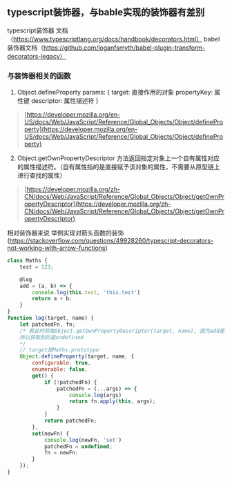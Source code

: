 ## typescript装饰器，与bable实现的装饰器有差别
typescript装饰器 文档（https://www.typescriptlang.org/docs/handbook/decorators.html）
babel装饰器文档（https://github.com/loganfsmyth/babel-plugin-transform-decorators-legacy）

### 与装饰器相关的函数
1. Object.defineProperty
params: {
target: 直接作用的对象
propertyKey: 属性键
descriptor: 属性描述符
}
> [https://developer.mozilla.org/en-US/docs/Web/JavaScript/Reference/Global_Objects/Object/defineProperty](https://developer.mozilla.org/en-US/docs/Web/JavaScript/Reference/Global_Objects/Object/defineProperty)

2. Object.getOwnPropertyDescriptor
方法返回指定对象上一个自有属性对应的属性描述符。（自有属性指的是直接赋予该对象的属性，不需要从原型链上进行查找的属性）
> [https://developer.mozilla.org/zh-CN/docs/Web/JavaScript/Reference/Global_Objects/Object/getOwnPropertyDescriptor](https://developer.mozilla.org/zh-CN/docs/Web/JavaScript/Reference/Global_Objects/Object/getOwnPropertyDescriptor)


相对装饰器来说
举例实现对箭头函数的装饰(https://stackoverflow.com/questions/49928260/typescript-decorators-not-working-with-arrow-functions)
```javascript
class Maths {
    test = 123;

    @log
    add = (a, b) => {
        console.log(this.test, 'this.test')
        return a + b;
    }
}
function log(target, name) {
    let patchedFn, fn;
    /* 若此时获取Object.getOwnPropertyDescriptor(target, name), 因为add是class fileds(Class fields are just assigned to this in constructor.) (class field because it doesn't exist on class prototype)
    所以获取到的是undefined
    */ 
    // target是Maths.prototype
    Object.defineProperty(target, name, {
        configurable: true,
        enumerable: false,
        get() {
            if (!patchedFn) {
                patchedFn = (...args) => {
                    console.log(args)
                    return fn.apply(this, args);
                }
            }
            return patchedFn;
        },
        set(newFn) {
            console.log(newFn, 'set')
            patchedFn = undefined;
            fn = newFn;
        }
    });
}
```
